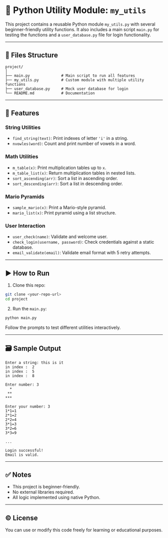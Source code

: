 # 🧰 Python Utility Module: `my_utils`

This project contains a reusable Python module `my_utils.py` with several beginner-friendly utility functions. It also includes a main script `main.py` for testing the functions and a `user_database.py` file for login functionality.

---

## 📁 Files Structure

```
project/
│
├── main.py              # Main script to run all features
├── my_utils.py          # Custom module with multiple utility functions
├── user_database.py     # Mock user database for login
└── README.md            # Documentation
```

---

## 🔧 Features

### String Utilities
- `find_string(text)`: Print indexes of letter `'i'` in a string.
- `nvowles(word)`: Count and print number of vowels in a word.

### Math Utilities
- `m_table(x)`: Print multiplication tables up to `x`.
- `m_table_list(x)`: Return multiplication tables in nested lists.
- `sort_ascending(arr)`: Sort a list in ascending order.
- `sort_descending(arr)`: Sort a list in descending order.

### Mario Pyramids
- `sample_mario(x)`: Print a Mario-style pyramid.
- `mario_list(x)`: Print pyramid using a list structure.

### User Interaction
- `user_check(name)`: Validate and welcome user.
- `check_login(username, password)`: Check credentials against a static database.
- `email_validate(email)`: Validate email format with 5 retry attempts.

---

## ▶️ How to Run

1. Clone this repo:
```bash
git clone <your-repo-url>
cd project
```

2. Run the `main.py`:
```bash
python main.py
```

Follow the prompts to test different utilities interactively.

---

## 🗃️ Sample Output

```
Enter a string: this is it
in index :  2
in index :  5
in index :  8

Enter number: 3
  *
 **
***

Enter your number: 3
1*1=1
2*1=2
2*2=4
3*1=3
3*2=6
3*3=9

...

Login successful!
Email is valid.
```

---

## ✅ Notes

- This project is beginner-friendly.
- No external libraries required.
- All logic implemented using native Python.

---

## © License

You can use or modify this code freely for learning or educational purposes.